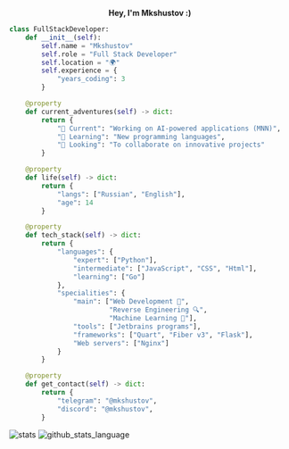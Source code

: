 <p align="center"><strong>Hey, I'm Mkshustov :)</strong></p>

```python
class FullStackDeveloper:
    def __init__(self):
        self.name = "Mkshustov"
        self.role = "Full Stack Developer"
        self.location = "🌍"
        self.experience = {
            "years_coding": 3
        }

    @property
    def current_adventures(self) -> dict:
        return {
            "🔭 Current": "Working on AI-powered applications (MNN)",
            "🌱 Learning": "New programming languages",
            "👯 Looking": "To collaborate on innovative projects"
        }

    @property
    def life(self) -> dict:
        return {
            "langs": ["Russian", "English"],
            "age": 14
        }

    @property
    def tech_stack(self) -> dict:
        return {
            "languages": {
                "expert": ["Python"],
                "intermediate": ["JavaScript", "CSS", "Html"],
                "learning": ["Go"]
            },
            "specialities": {
                "main": ["Web Development 🎯",
                         "Reverse Engineering 🔍",
                         "Machine Learning 🤖"],
                "tools": ["Jetbrains programs"],
                "frameworks": ["Quart", "Fiber v3", "Flask"],
                "Web servers": ["Nginx"]
            }
        }

    @property
    def get_contact(self) -> dict:
        return {
            "telegram": "@mkshustov",
            "discord": "@mkshustov",
        }
```


![stats](https://github-readme-stats.vercel.app/api?username=Mkshustov&show_icons=true&theme=radical&include_all_commits=true)
![github_stats_language](https://github-readme-stats.vercel.app/api/top-langs/?username=Mkshustov&theme=radical&layout=compact)


